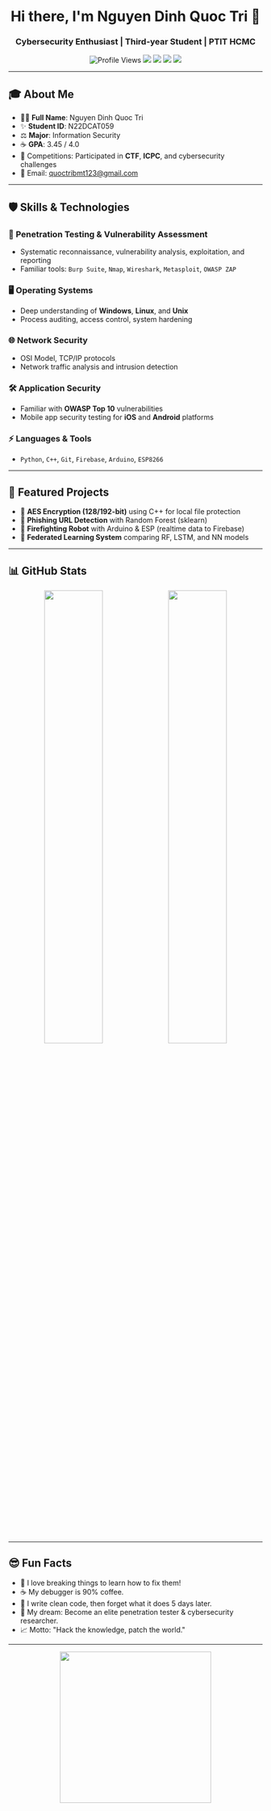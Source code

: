 <h1 align="center">Hi there, I'm Nguyen Dinh Quoc Tri 👋</h1>
<h3 align="center">Cybersecurity Enthusiast | Third-year Student | PTIT HCMC</h3>

<p align="center">
  <img src="https://komarev.com/ghpvc/?username=tringuyenbmt123&label=Profile%20views&color=0e75b6&style=flat" alt="Profile Views" />
  <img src="https://img.shields.io/badge/Student-PTIT%20HCMC-red?style=flat-square" />
  <img src="https://img.shields.io/badge/CTF%20Player-%F0%9F%94%91-blue?style=flat-square" />
  <img src="https://img.shields.io/badge/GPA-3.45%2F4.0-brightgreen?style=flat-square" />
  <img src="https://img.shields.io/badge/Language-Python%2FC++-yellow?style=flat-square" />
</p>

---

## 🎓 About Me

* 👨‍🎓 **Full Name**: Nguyen Dinh Quoc Tri
* ✨ **Student ID**: N22DCAT059
* ⚖️ **Major**: Information Security
* ☕ **GPA**: 3.45 / 4.0
* 🎯 Competitions: Participated in **CTF**, **ICPC**, and cybersecurity challenges
* 📧 Email: [quoctribmt123@gmail.com](mailto:quoctribmt123@gmail.com)

---

## 🛡️ Skills & Technologies

### 🔎 Penetration Testing & Vulnerability Assessment

* Systematic reconnaissance, vulnerability analysis, exploitation, and reporting
* Familiar tools: `Burp Suite`, `Nmap`, `Wireshark`, `Metasploit`, `OWASP ZAP`

### 🖥️ Operating Systems

* Deep understanding of **Windows**, **Linux**, and **Unix**
* Process auditing, access control, system hardening

### 🌐 Network Security

* OSI Model, TCP/IP protocols
* Network traffic analysis and intrusion detection

### 🛠️ Application Security

* Familiar with **OWASP Top 10** vulnerabilities
* Mobile app security testing for **iOS** and **Android** platforms

### ⚡ Languages & Tools

* `Python`, `C++`, `Git`, `Firebase`, `Arduino`, `ESP8266`

---

## 🚀 Featured Projects

* 🔐 **AES Encryption (128/192-bit)** using C++ for local file protection
* 🧠 **Phishing URL Detection** with Random Forest (sklearn)
* 🚒 **Firefighting Robot** with Arduino & ESP (realtime data to Firebase)
* 🧩 **Federated Learning System** comparing RF, LSTM, and NN models

---

## 📊 GitHub Stats

<p align="center">
  <img src="https://github-readme-stats.vercel.app/api?username=tringuyenbmt123&show_icons=true&theme=radical" width="48%" />
  <img src="https://github-readme-streak-stats.herokuapp.com?user=tringuyenbmt123&theme=radical" width="48%" />
</p>

---

## 😎 Fun Facts

* 🤖 I love breaking things to learn how to fix them!
* ☕ My debugger is 90% coffee.
* 📝 I write clean code, then forget what it does 5 days later.
* 🚀 My dream: Become an elite penetration tester & cybersecurity researcher.
* 📈 Motto: "Hack the knowledge, patch the world."

---

<p align="center">
  <img src="https://media.giphy.com/media/qgQUggAC3Pfv687qPC/giphy.gif" width="300" />
</p>
